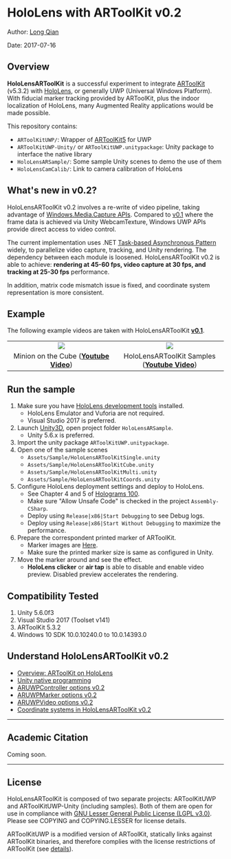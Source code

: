 HoloLens with ARToolKit v0.2
===
Author: [Long Qian](http://longqian.me/aboutme)

Date: 2017-07-16

## Overview
**HoloLensARToolKit** is a successful experiment to integrate [ARToolKit](http://artoolkit.org/) (v5.3.2) with [HoloLens](https://www.microsoft.com/microsoft-hololens/en-us), or generally UWP (Universal Windows Platform). With fiducial marker tracking provided by ARToolKit, plus the indoor localization of HoloLens, many Augmented Reality applications would be made possible.

This repository contains:
- `ARToolKitUWP/`: Wrapper of [ARToolKit5](https://github.com/artoolkit/artoolkit5) for UWP
- `ARToolKitUWP-Unity/` or `ARToolKitUWP.unitypackage`: Unity package to interface the native library
- `HoloLensARSample/`: Some sample Unity scenes to demo the use of them
- `HoloLensCamCalib/`: Link to camera calibration of HoloLens

## What's new in v0.2?

HoloLensARToolKit v0.2 involves a re-write of video pipeline, taking advantage of [Windows.Media.Capture APIs](https://docs.microsoft.com/en-us/uwp/api/windows.media.capture). Compared to [v0.1](https://github.com/qian256/HoloLensARToolKit/releases/tag/v0.1) where the frame data is achieved via Unity WebcamTexture, Windows UWP APIs provide direct access to video control.

The current implementation uses .NET [Task-based Asynchronous Pattern](https://msdn.microsoft.com/en-us/library/hh873177(v=vs.141).aspx) widely, to parallelize video capture, tracking, and Unity rendering. The dependency between each module is loosened. HoloLensARToolKit v0.2 is able to achieve: **rendering at 45-60 fps, video capture at 30 fps, and tracking at 25-30 fps** performance.

In addition, matrix code mismatch issue is fixed, and coordinate system representation is more consistent. 


## Example

The following example videos are taken with HoloLensARToolKit **[v0.1](https://github.com/qian256/HoloLensARToolKit/releases/tag/v0.1)**.

<table border=0>
<tr>
	<td align="center" width="50%"><img src="http://longqian.me/public/image/artoolkit-hololens-minion-thumb.png" /></td>
	<td align="center" width="50%"><img src="http://longqian.me/public/image/artoolkit-hololens-samples-thumb.png" /></td>
</tr>
<tr>
	<td align="center">Minion on the Cube (<a href="https://youtu.be/cMzNyJkr3X0"><b>Youtube Video</b></a>)</td>
	<td align="center">HoloLensARToolKit Samples (<a href="https://youtu.be/PqT90QfgP-U"><b>Youtube Video</b></a>)</td>
</tr>
</table>

## Run the sample

1. Make sure you have [HoloLens development tools](https://developer.microsoft.com/en-us/windows/mixed-reality/install_the_tools) installed.
	* HoloLens Emulator and Vuforia are not required.
	* Visual Studio 2017 is preferred.
2. Launch [Unity3D](https://unity3d.com/), open project folder ```HoloLensARSample```.
	* Unity 5.6.x is preferred.
3. Import the unity package ```ARToolKitUWP.unitypackage```.
4. Open one of the sample scenes
	* ```Assets/Sample/HoloLensARToolKitSingle.unity```
	* ```Assets/Sample/HoloLensARToolKitCube.unity```
	* ```Assets/Sample/HoloLensARToolKitMulti.unity```
	* ```Assets/Sample/HoloLensARToolKitCoords.unity```
5. Configure HoloLens deployment settings and deploy to HoloLens.
	* See Chapter 4 and 5 of [Holograms 100](https://developer.microsoft.com/en-us/windows/mixed-reality/holograms_100).
	* Make sure "Allow Unsafe Code" is checked in the project `Assembly-CSharp`.
	* Deploy using `Release|x86|Start Debugging` to see Debug logs.
	* Deploy using `Release|x86|Start Without Debugging` to maximize the performance.
6. Prepare the correspondent printed marker of ARToolKit.
	* Marker images are [Here](https://github.com/artoolkit/artoolkit5/tree/master/doc/patterns).
	* Make sure the printed marker size is same as configured in Unity.
7. Move the marker around and see the effect.
	* **HoloLens clicker** or **air tap** is able to disable and enable video preview. Disabled preview accelerates the rendering.

## Compatibility Tested

1. Unity 5.6.0f3
2. Visual Studio 2017 (Toolset v141)
3. ARToolKit 5.3.2
4. Windows 10 SDK 10.0.10240.0 to 10.0.14393.0

## Understand HoloLensARToolKit v0.2
- [Overview: ARToolKit on HoloLens](http://longqian.me/2017/01/20/artoolkit-on-hololens/)
- [Unity native programming](http://longqian.me/2017/01/29/unity-native-programming/)
- [ARUWPController options v0.2](http://longqian.me/2017/05/15/hololens-artoolkit-controller-v02/)
- [ARUWPMarker options v0.2](http://longqian.me/2017/05/15/hololens-artoolkit-marker-v02/)
- [ARUWPVideo options v0.2](http://longqian.me/2017/05/15/hololens-artoolkit-video-v02/)
- [Coordinate systems in HoloLensARToolKit v0.2](http://longqian.me/2017/05/15/hololens-artoolkit-coordinates-v02/)


---

## Academic Citation

Coming soon.


---

## License
HoloLensARToolKit is composed of two separate projects: ARToolKitUWP and ARToolKitUWP-Unity (including samples). Both of them are open for use in compliance with [GNU Lesser General Public License (LGPL v3.0)](https://www.gnu.org/licenses/lgpl-3.0.en.html). Please see COPYING and COPYING.LESSER for license details.

ARToolKitUWP is a modified version of ARToolKit, statically links against ARToolKit binaries, and therefore complies with the license restrictions of ARToolKit (see [details](https://github.com/artoolkit/artoolkit5)).



